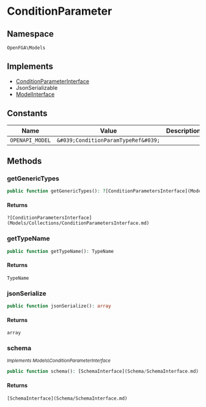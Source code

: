 # ConditionParameter


## Namespace
`OpenFGA\Models`

## Implements
* [ConditionParameterInterface](Models/ConditionParameterInterface.md)
* JsonSerializable
* [ModelInterface](Models/ModelInterface.md)

## Constants
| Name | Value | Description |
|------|-------|-------------|
| `OPENAPI_MODEL` | `&#039;ConditionParamTypeRef&#039;` |  |


## Methods
### getGenericTypes


```php
public function getGenericTypes(): ?[ConditionParametersInterface](Models/Collections/ConditionParametersInterface.md)
```



#### Returns
`?[ConditionParametersInterface](Models/Collections/ConditionParametersInterface.md)`

### getTypeName


```php
public function getTypeName(): TypeName
```



#### Returns
`TypeName`

### jsonSerialize


```php
public function jsonSerialize(): array
```



#### Returns
`array`

### schema

*<small>Implements Models\ConditionParameterInterface</small>*  

```php
public function schema(): [SchemaInterface](Schema/SchemaInterface.md)
```



#### Returns
`[SchemaInterface](Schema/SchemaInterface.md)`


